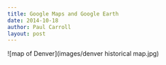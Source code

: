 ```yaml
---
title: Google Maps and Google Earth
date: 2014-10-18
author: Paul Carroll
layout: post
---
```


![map of Denver](images/denver historical map.jpg)